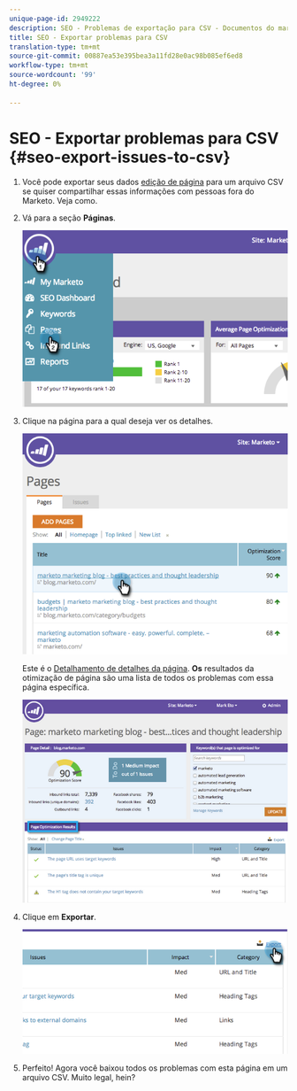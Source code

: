 ```yaml
---
unique-page-id: 2949222
description: SEO - Problemas de exportação para CSV - Documentos do marketing - Documentação do produto
title: SEO - Exportar problemas para CSV
translation-type: tm+mt
source-git-commit: 00887ea53e395bea3a11fd28e0ac98b085ef6ed8
workflow-type: tm+mt
source-wordcount: '99'
ht-degree: 0%

---
```



# SEO - Exportar problemas para CSV {#seo-export-issues-to-csv}

1. Você pode exportar seus dados [edição de página](seo-understanding-pages.md) para um arquivo CSV se quiser compartilhar essas informações com pessoas fora do Marketo. Veja como.
1. Vá para a seção **Páginas**.

   ![](assets/image2014-9-18-13-3a16-3a5.png)

1. Clique na página para a qual deseja ver os detalhes.

   ![](assets/image2014-9-18-13-3a16-3a8.png)

   Este é o [Detalhamento de detalhes da página](seo-using-the-page-detail-drill-down.md). **Os** resultados da otimização de página são uma lista de todos os problemas com essa página específica.

   ![](assets/image2014-9-18-13-3a16-3a12.png)

1. Clique em **Exportar**.

   ![](assets/image2014-9-18-13-3a16-3a39.png)

1. Perfeito! Agora você baixou todos os problemas com esta página em um arquivo CSV. Muito legal, hein?

